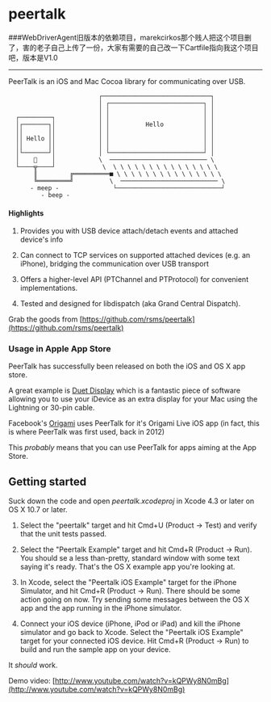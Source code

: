 # peertalk

###WebDriverAgent旧版本的依赖项目，marekcirkos那个贱人把这个项目删了，害的老子自己上传了一份，大家有需要的自己改一下Cartfile指向我这个项目吧，版本是V1.0

----------


PeerTalk is an iOS and Mac Cocoa library for communicating over USB.

    
                             ┌──────────────────────────────┐
                             │ ┌──────────────────────────┐ │
                             │ │                          │ │
      ┌─────────┐            │ │                          │ │
      │┌───────┐│            │ │          Hello           │ │
      ││       ││            │ │                          │ │
      ││ Hello ││            │ │                          │ │
      ││       ││            │ │                          │ │
      │└───────┘│            │ └──────────────────────────┘ │
      │    ⃝    │            \  ─────────────────────────── \
      └────╦────┘             \  \ \ \ \ \ \ \ \ \ \ \ \ \ \ \
           ║         ╔══════════■ \ \ \ \ \ \ \ \ \ \ \ \ \ \ \
           ╚═════════╝          \  ─────────────────────────── \
          - meep -               └─────────────────────────────┘
             - beep -
    

#### Highlights

1. Provides you with USB device attach/detach events and attached device's info

2. Can connect to TCP services on supported attached devices (e.g. an iPhone),
   bridging the communication over USB transport

3. Offers a higher-level API (PTChannel and PTProtocol) for convenient
   implementations.

4. Tested and designed for libdispatch (aka Grand Central Dispatch).

Grab the goods from [https://github.com/rsms/peertalk](https://github.com/rsms/peertalk)


### Usage in Apple App Store

PeerTalk has successfully been released on both the iOS and OS X app store.

A great example is [Duet Display](http://www.duetdisplay.com/) which is a fantastic piece of software allowing you to use your iDevice as an extra display for your Mac using the Lightning or 30-pin cable.

Facebook's [Origami](http://facebook.github.io/origami/) uses PeerTalk for it's Origami Live iOS app (in fact, this is where PeerTalk was first used, back in 2012)

This *probably* means that you can use PeerTalk for apps aiming at the App Store.

## Getting started

Suck down the code and open *peertalk.xcodeproj* in Xcode 4.3 or later on OS X 10.7 or later.

1. Select the "peertalk" target and hit Cmd+U (Product → Test) and verify that the unit tests passed.

2. Select the "Peertalk Example" target and hit Cmd+R (Product → Run). You should se a less than-pretty, standard window with some text saying it's ready. That's the OS X example app you're looking at.

3. In Xcode, select the "Peertalk iOS Example" target for the iPhone Simulator, and hit Cmd+R (Product → Run). There should be some action going on now. Try sending some messages between the OS X app and the app running in the iPhone simulator.

3. Connect your iOS device (iPhone, iPod or iPad) and kill the iPhone simulator and go back to Xcode. Select the "Peertalk iOS Example" target for your connected iOS device. Hit Cmd+R (Product → Run) to build and run the sample app on your device.

It _should_ work.

Demo video: [http://www.youtube.com/watch?v=kQPWy8N0mBg](http://www.youtube.com/watch?v=kQPWy8N0mBg)


